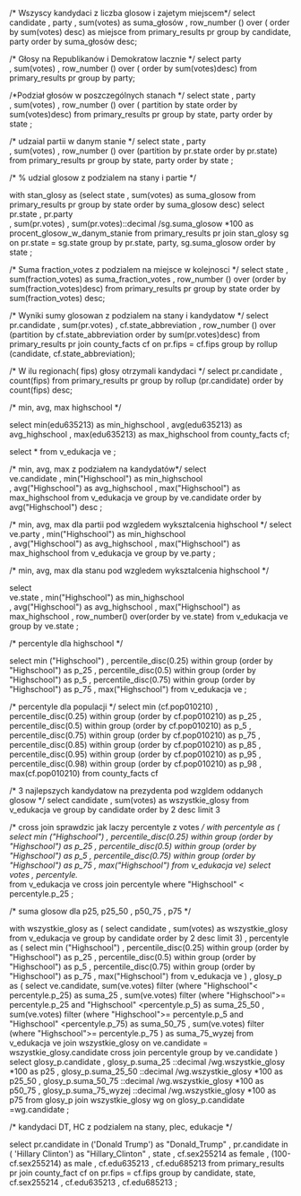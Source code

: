 


/* Wszyscy kandydaci z liczba glosow i zajetym miejscem*/
select 
		candidate 
,		party 
,		sum(votes) as suma_głosów
,		row_number () over ( order by sum(votes) desc) as miejsce
from primary_results pr 
group by candidate, party
order by suma_głosów desc;

/* Głosy na Republikanów i Demokratow lacznie */
select 
		party 		
,		sum(votes)
,       row_number () over ( order by sum(votes)desc)
from primary_results pr
 group by  party; 



/*Podział głosów w poszczególnych stanach  */
select 
		state 
,		party 		
,		sum(votes)
,       row_number () over ( partition by state order by sum(votes)desc)
from primary_results pr
 group by state, party
order by state ; 


/*  udzaial partii w danym stanie */
select 
		state 
,		party 		
,		sum(votes) 
,		row_number () over (partition by pr.state order by pr.state) 
from primary_results pr
 group by state, party
order by state ; 



/* % udzial glosow z podzialem na stany i partie */

with stan_glosy as
(select 
		state 
,		sum(votes) as suma_glosow
from primary_results pr 
group by state 
order by suma_glosow desc)
select 
		pr.state 
,		pr.party 		
,		sum(pr.votes)
,		sum(pr.votes)::decimal /sg.suma_glosow *100 as procent_glosow_w_danym_stanie
from primary_results pr
join stan_glosy sg on pr.state = sg.state
 group by pr.state, party, sg.suma_glosow
order by state ; 


 




/* Suma fraction_votes z podzialem na miejsce w kolejnosci */
select 
		state 
,		sum(fraction_votes) as suma_fraction_votes
,		row_number () over (order by sum(fraction_votes)desc)
from primary_results pr 
group by state
order by sum(fraction_votes) desc;



/* Wyniki sumy glosowan z podzialem na stany i kandydatow */
select 
		pr.candidate 
,		sum(pr.votes) 
,		cf.state_abbreviation 
,		row_number () over (partition by cf.state_abbreviation order by sum(pr.votes)desc)
from primary_results pr 
join county_facts cf on pr.fips = cf.fips
group by rollup (candidate, cf.state_abbreviation);


/* W ilu regionach( fips)  głosy otrzymali kandydaci */ 
select 
		pr.candidate 
,		count(fips)
from primary_results pr 
group by rollup (pr.candidate)
order by count(fips) desc;


/* min, avg, max highschool */ 

select 
		min(edu635213) as min_highschool
,		avg(edu635213) as avg_highschool
,		max(edu635213) as max_highschool
from county_facts cf; 



select * from v_edukacja ve ;





/* min, avg, max z podziałem na kandydatów*/
select 	
		ve.candidate 
,		min("Highschool") as min_highschool		
,		avg("Highschool") as avg_highschool
,		max("Highschool") as max_highschool
from v_edukacja ve
group by ve.candidate
order by avg("Highschool") desc ;




/* min, avg, max dla partii pod wzgledem wyksztalcenia highschool */
select 
		ve.party 
,		min("Highschool") as min_highschool		
,		avg("Highschool") as avg_highschool
,		max("Highschool") as max_highschool
from v_edukacja ve 
group by ve.party ;


/* min, avg, max dla stanu pod wzgledem wyksztalcenia highschool */

select  
		ve.state 
,		min("Highschool") as min_highschool		
,		avg("Highschool") as avg_highschool
,		max("Highschool") as max_highschool
,		row_number() over(order by ve.state)
from v_edukacja ve 
group by ve.state ;


/* percentyle dla highschool */ 

select 
		 min ("Highschool") 
,		 percentile_disc(0.25) within group  (order by "Highschool") as  p_25
,		percentile_disc(0.5) within group  (order by "Highschool") as  p_5
,		percentile_disc(0.75) within group  (order by "Highschool") as  p_75
,		max("Highschool")
from v_edukacja ve ;



/* percentyle dla populacji */ 
select 
		min (cf.pop010210) 
,		percentile_disc(0.25) within group  (order by cf.pop010210) as  p_25
,		percentile_disc(0.5)  within group  (order by cf.pop010210) as  p_5
,		percentile_disc(0.75) within group  (order by cf.pop010210) as  p_75
,		percentile_disc(0.85) within group  (order by cf.pop010210) as  p_85
,		percentile_disc(0.95) within group  (order by cf.pop010210) as  p_95
,		percentile_disc(0.98) within group  (order by cf.pop010210) as  p_98
,		max(cf.pop010210)
from county_facts cf 



/* 3 najlepszych kandydatow na prezydenta pod wzgldem oddanych glosow */
select 
	candidate 
,	sum(votes) as wszystkie_glosy
from
v_edukacja ve 
group by candidate
order by 2 desc
limit 3



/* cross join sprawdzic jak laczy percentyle z votes */
  with percentyle as 
(
select 
		min ("Highschool") 
,		percentile_disc(0.25) within group  (order by "Highschool") as  p_25
,		percentile_disc(0.5) within group  (order by "Highschool") as  p_5
,		percentile_disc(0.75) within group  (order by "Highschool") as  p_75
,		max("Highschool")
from v_edukacja ve)
select
		votes
,		percentyle.*		
from v_edukacja ve
cross join percentyle 
where "Highschool" < percentyle.p_25
 ;




/* suma glosow dla p25, p25_50 , p50_75 , p75 */
 
with  wszystkie_glosy as
(
select 
	candidate 
,	sum(votes) as wszystkie_glosy 
from
v_edukacja ve 
group by candidate
order by 2 desc
limit 3)
, percentyle as 
(
select 
		 min ("Highschool") 
,		percentile_disc(0.25) within group  (order by "Highschool") as  p_25
,		percentile_disc(0.5) within group  (order by "Highschool") as  p_5
,		percentile_disc(0.75) within group  (order by "Highschool") as  p_75
,		max("Highschool")
from v_edukacja ve
)
,
glosy_p as 
(
select
	ve.candidate, 
sum(ve.votes) filter (where "Highschool"< percentyle.p_25) as suma_25
,
sum(ve.votes) filter (where "Highschool">= percentyle.p_25 and "Highschool" <percentyle.p_5) as suma_25_50
,
sum(ve.votes) filter (where "Highschool">= percentyle.p_5 and "Highschool" <percentyle.p_75) as suma_50_75
,
sum(ve.votes) filter (where "Highschool">= percentyle.p_75 ) as suma_75_wyzej
from v_edukacja ve
join wszystkie_glosy on ve.candidate = wszystkie_glosy.candidate
cross join percentyle 
group by ve.candidate
)
select 
		glosy_p.candidate 
,		glosy_p.suma_25 ::decimal /wg.wszystkie_glosy *100 as p25
,		glosy_p.suma_25_50 ::decimal /wg.wszystkie_glosy *100 as p25_50 
,		glosy_p.suma_50_75 ::decimal /wg.wszystkie_glosy *100 as p50_75
,		glosy_p.suma_75_wyzej ::decimal /wg.wszystkie_glosy *100 as p75 
from  glosy_p
join wszystkie_glosy wg  on glosy_p.candidate =wg.candidate 
 ;



/* kandydaci DT, HC z podzialem na stany, plec, edukacje */ 

select 
		 pr.candidate in ('Donald Trump') as "Donald_Trump"
,		 pr.candidate in ( 'Hillary Clinton') as "Hillary_Clinton"
,		state 
,		cf.sex255214  as female
,		(100-cf.sex255214) as male
,		cf.edu635213 
,		cf.edu685213 
from primary_results pr 
join county_fact cf  on pr.fips = cf.fips
group by candidate, state,  cf.sex255214 , cf.edu635213 , cf.edu685213 ;
